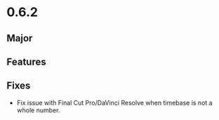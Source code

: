 # 0.6.2

## Major

## Features

## Fixes
- Fix issue with Final Cut Pro/DaVinci Resolve when timebase is not a whole number.
